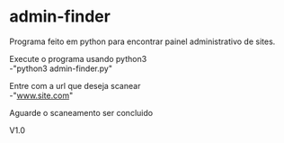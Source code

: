 admin-finder
================================
Programa feito em python para encontrar painel administrativo de sites.

Execute o programa usando python3<br>
   -"python3 admin-finder.py"

Entre com a url que deseja scanear<br>
   -"www.site.com"

Aguarde o scaneamento ser concluido

V1.0
